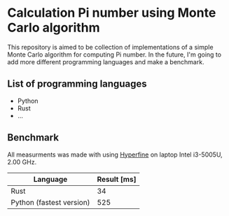 # Calculation Pi number using Monte Carlo algorithm

This repository is aimed to be collection of implementations of a simple Monte Carlo algorithm for computing Pi number. In the future, I'm going to add more different programming languages and make a benchmark.

## List of programming languages
- Python
- Rust
- ...


## Benchmark
All measurments was made with using [Hyperfine](https://github.com/sharkdp/hyperfine) on laptop Intel i3-5005U, 2.00 GHz.



| Language    | Result [ms] |
| ----------- | ----------- |
| Rust        | 34          |
| Python (fastest version)   | 525        |